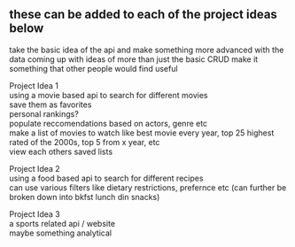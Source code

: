 <!-- # Project Ideas

In this file (but not restricted to), you can use to get used to working on this repository and jot down project ideas to easily be shared with your mentors and to keep the history of! -->

these can be added to each of the project ideas below 
-----------------------------------------------------

take the basic idea of the api and make something more advanced with the data
coming up with ideas of more than just the basic CRUD
make it something that other people would find useful

Project Idea 1\
using a movie based api to search for different movies\
save them as favorites\
personal rankings?\
populate reccomendations based on actors, genre etc\
make a list of movies to watch like best movie every year, top 25 highest rated of the 2000s, top 5 from x year, etc\
view each others saved lists


Project Idea 2\
using a food based api to search for different recipes\
can use various filters like dietary restrictions, prefernce etc (can further be broken down into bkfst lunch din snacks)

Project Idea 3\
a sports related api / website\
maybe something analytical